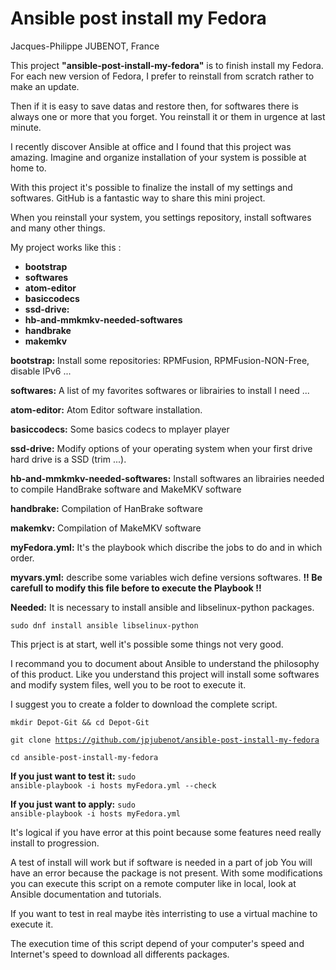 # Ansible post install my Fedora
Jacques-Philippe JUBENOT, France

<p>This project <strong>"ansible-post-install-my-fedora"</strong> is to finish install my Fedora.
For each new version of Fedora, I prefer to reinstall from scratch rather to make
an update.</p>
Then if it is easy to save datas and restore then, for softwares there is always
one or more that you forget. You reinstall it or them in urgence at last minute.

I recently discover Ansible at office and I found that this project was amazing.
Imagine and organize installation of your system is possible at home to.

With this project it's possible to finalize the install of my settings and softwares.
GitHub is a fantastic way to share this mini project.

When you reinstall your system, you settings repository, install softwares and
many other things.</p>

My project works like this :
- <strong>bootstrap</strong>
- <strong>softwares</strong>
- <strong>atom-editor</strong>
- <strong>basiccodecs</strong>
- <strong>ssd-drive:</strong>
- <strong>hb-and-mmkmkv-needed-softwares</strong>
- <strong>handbrake</strong>
- <strong>makemkv</strong>

<strong>bootstrap:</strong> Install some repositories: RPMFusion, RPMFusion-NON-Free, disable IPv6 ...

<strong>softwares:</strong> A list of my favorites softwares or librairies to install I need ...

<strong>atom-editor:</strong> Atom Editor software installation.

<strong>basiccodecs:</strong> Some basics codecs to mplayer player

<strong>ssd-drive:</strong> Modify options of your operating system when your first drive hard drive is a SSD (trim ...).

<strong>hb-and-mmkmkv-needed-softwares:</strong> Install softwares an librairies needed to
compile HandBrake software and MakeMKV software

<strong>handbrake:</strong> Compilation of HanBrake software

<strong>makemkv:</strong>  Compilation of MakeMKV software

<strong>myFedora.yml:</strong> It's the playbook which discribe the jobs to do and in which order.

<strong>myvars.yml:</strong> describe some variables wich define versions softwares.
<strong>!! Be carefull to modify this file before to execute the Playbook !!</strong>

<strong>Needed:</strong>
It is necessary to install ansible and libselinux-python packages.

<code>sudo dnf install ansible libselinux-python</code>

This prject is at start, well it's possible some things not very good.

I recommand you to document about Ansible to understand the philosophy of this product.
Like you understand this project will install some softwares and modify system
files, well you to be root to execute it.

I suggest you to create a folder to download the complete script.

<code>mkdir Depot-Git && cd Depot-Git</code>

<code>git clone https://github.com/jpjubenot/ansible-post-install-my-fedora</code>

<code>cd ansible-post-install-my-fedora</code>

<strong>If you just want to test it:</strong> <code>sudo ansible-playbook -i hosts myFedora.yml --check</code>

<strong>If you just want to apply:</strong> <code>sudo ansible-playbook -i hosts myFedora.yml</code>

<p>It's logical if you have error at this point because some features need really
install to progression.</p>
<p>A test of install will work but if software is needed in a part of job You will
have an error because the package is not present. With some modifications you can execute this script on a remote computer like in
local, look at Ansible documentation and tutorials.</p>
<p>If you want to test in real maybe itès interristing to use a virtual machine to
execute it.</p>
<p>The execution time of this script depend of your computer's speed and Internet's
speed to download all differents packages.</p>
